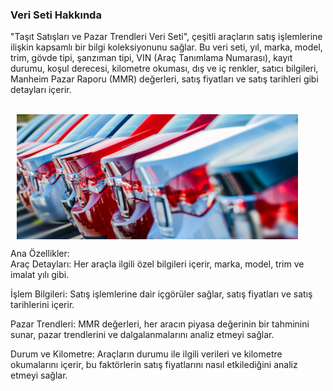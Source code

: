 ### Veri Seti Hakkında

<p>"Taşıt Satışları ve Pazar Trendleri Veri Seti", çeşitli araçların satış işlemlerine ilişkin kapsamlı bir bilgi koleksiyonunu sağlar. Bu veri seti, yıl, marka, model, trim, gövde tipi, şanzıman tipi, VIN (Araç Tanımlama Numarası), kayıt durumu, koşul derecesi, kilometre okuması, dış ve iç renkler, satıcı bilgileri, Manheim Pazar Raporu (MMR) değerleri, satış fiyatları ve satış tarihleri gibi detayları içerir.</p><br>

<div style="display: flex;">
    <img src="jpg/Car.jpg" alt="Car" style="width:450px;height:200px; margin-left: 10px;">
</div>

Ana Özellikler:<br>
Araç Detayları: Her araçla ilgili özel bilgileri içerir, marka, model, trim ve imalat yılı gibi.

İşlem Bilgileri: Satış işlemlerine dair içgörüler sağlar, satış fiyatları ve satış tarihlerini içerir.

Pazar Trendleri: MMR değerleri, her aracın piyasa değerinin bir tahminini sunar, pazar trendlerini ve dalgalanmalarını analiz etmeyi sağlar.

Durum ve Kilometre: Araçların durumu ile ilgili verileri ve kilometre okumalarını içerir, bu faktörlerin satış fiyatlarını nasıl etkilediğini analiz etmeyi sağlar.
